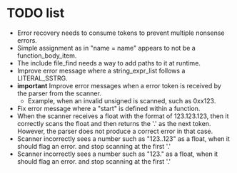 # TODO list

* Error recovery needs to consume tokens to prevent multiple nonsense errors.
* Simple assignment as in "name = name" appears to not be a function_body_item.
* The include file_find needs a way to add paths to it at runtime.
* Improve error message where a string_expr_list follows a LITERAL_SSTRG.
* **important** Improve error messages when a error token is received by the parser from the scanner. 
  * Example, when an invalid unsigned is scanned, such as 0xx123.
* Fix error message where a "start" is defined within a function.
* When the scanner receives a float with the format of 123.123.123, then it correctly scans the float and then returns the '.' as the next token. However, the parser does not produce a correct error in that case.
* Scanner incorrectly sees a number such as "123..123" as a float, when it should flag an error. and stop scanning at the first '.'
* Scanner incorrectly sees a number such as "123." as a float, when it should flag an error. and stop scanning at the first '.'




